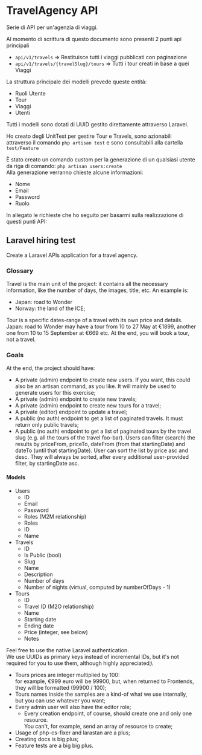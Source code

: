 # TravelAgency API

Serie di API per un'agenzia di viaggi.

Al momento di scrittura di questo documento sono presenti 2 punti api principali

 - `api/v1/travels` => Restituisce tutti i viaggi pubblicati con paginazione
 - `api/v1/travels/{travelSlug}/tours` => Tutti i tour creati in base a quei Viaggi


La struttura principale dei modelli prevede queste entità:

 - Ruoli Utente
 - Tour
 - Viaggi
 - Utenti

Tutti i modelli sono dotati di UUID gestito direttamente attraverso Laravel.

Ho creato degli UnitTest per gestire Tour e Travels, sono azionabili attraverso il comando `php artisan test` e sono consultabili alla cartella `test/Feature`

È stato creato un comando custom per la generazione di un qualsiasi utente da riga di comando: `php artisan users:create`\
Alla generazione verranno chieste alcune informazioni:
 - Nome
 - Email
 - Password
 - Ruolo


In allegato le richieste che ho seguito per basarmi sulla realizzazione di questi punti API:


## Laravel hiring test

Create a Laravel APIs application for a travel agency.

### Glossary
Travel is the main unit of the project: it contains all the necessary information,
like the number of days, the images, title, etc.
An example is:
 - Japan: road to Wonder
 - Norway: the land of the ICE;

Tour is a specific dates-range of a travel with its own price and details.\
Japan: road to Wonder may have a tour from 10 to 27 May at €1899, another one from 10 to 15 September at €669 etc. At the end, you will book a tour, not a travel.


### Goals
At the end, the project should have:
 - A private (admin) endpoint to create new users. If you want, this could also be an artisan command, as you like. It will mainly be used to generate users for this exercise;
 - A private (admin) endpoint to create new travels;
 - A private (admin) endpoint to create new tours for a travel;
 - A private (editor) endpoint to update a travel;
 - A public (no auth) endpoint to get a list of paginated travels. It must return only public travels;
 - A public (no auth) endpoint to get a list of paginated tours by the travel slug (e.g. all the tours of the travel foo-bar). Users can filter (search) the results by priceFrom, priceTo, dateFrom (from that startingDate) and dateTo (until that startingDate). User can sort the list by price asc and desc. They will always be sorted, after every additional user-provided filter, by startingDate asc.


#### Models
 - Users
   - ID
   - Email
   - Password
   - Roles (M2M relationship)
   - Roles
   - ID
   - Name
- Travels
  - ID
  - Is Public (bool)
  - Slug
  - Name
  - Description
  - Number of days
  - Number of nights (virtual, computed by numberOfDays - 1)
- Tours
  - ID
  - Travel ID (M2O relationship)
  - Name
  - Starting date
  - Ending date
  - Price (integer, see below)
  - Notes

Feel free to use the native Laravel authentication.\
We use UUIDs as primary keys instead of incremental IDs, but it's not required for you to use them,
although highly appreciated;\

 - Tours prices are integer multiplied by 100:\
    for example, €999 euro will be 99900, but, when returned to Frontends, they will be formatted (99900 / 100);
 - Tours names inside the samples are a kind-of what we use internally, but you can use whatever you want;
 - Every admin user will also have the editor role;
   - Every creation endpoint, of course, should create one and only one resource.\
    You can't, for example, send an array of resource to create;
 - Usage of php-cs-fixer and larastan are a plus;
 - Creating docs is big plus;
 - Feature tests are a big big plus.


